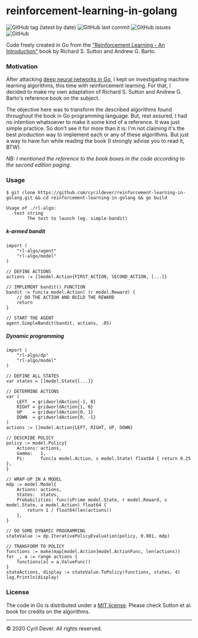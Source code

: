 # reinforcement-learning-in-golang

![GitHub tag (latest by date)](https://img.shields.io/github/v/tag/cyrildever/reinforcement-learning-in-golang)
![GitHub last commit](https://img.shields.io/github/last-commit/cyrildever/reinforcement-learning-in-golang)
![GitHub issues](https://img.shields.io/github/issues/cyrildever/reinforcement-learning-in-golang)
![GitHub](https://img.shields.io/github/license/cyrildever/reinforcement-learning-in-golang)

Code freely created in Go from the ["Reinforcement Learning - An Introduction"](https://mitpress.mit.edu/books/reinforcement-learning-second-edition) book by Richard S. Sutton and Andrew G. Barto.


### Motivation

After attacking [deep neural networks in Go](https://github.com/cyrildever/neural-networks-and-deep-learning-in-golang), I kept on investigating machine learning algorithms, this time with reinforcement learning. For that, I decided to make my own adaptation of Richard S. Sutton and Andrew G. Barto's reference book on the subject.

The objective here was to transform the described algorithms found throughout the book in Go programming language. But, rest assured, I had no intention whatsoever to make it some kind of a reference. It was just simple practice. So don't see it for more than it is: I'm not claiming it's the best production way to implement each or any of these algorithms. But just a way to have fun while reading the book (I strongly advise you to read it, BTW).

_NB: I mentioned the reference to the book boxes in the code according to the second edition paging._


### Usage

```console
$ git clone https://github.com/cyrildever/reinforcement-learning-in-golang.git && cd reinforcement-learning-in-golang && go build
```

```
Usage of ./rl-algo:
  -test string
        The test to launch (eg. simple-bandit)
```

##### k-armed bandit

```golang
import (
    "rl-algo/agent"
    "rl-algo/model"
)

// DEFINE ACTIONS
actions := []model.Action{FIRST_ACTION, SECOND_ACTION, [...]}

// IMPLEMENT bandit() FUNCTION
bandit := func(a model.Action) (r model.Reward) {
    // DO THE ACTION AND BUILD THE REWARD
    return
}

// START THE AGENT
agent.SimpleBandit(bandit, actions, .05)
```

##### Dynamic programming

```golang
import (
    "rl-algo/dp"
    "rl-algo/model"
)

// DEFINE ALL STATES
var states = []model.State{[...]}

// DETERMINE ACTIONS
var (
    LEFT  = gridworldAction{-1, 0}
    RIGHT = gridworldAction{1, 0}
    UP    = gridworldAction{0, 1}
    DOWN  = gridworldAction{0, -1}
)
actions := []model.Action{LEFT, RIGHT, UP, DOWN}

// DESCRIBE POLICY
policy := model.Policy{
    Actions: actions,
    Gamma:   1,
    Pi:      func(a model.Action, s model.State) float64 { return 0.25 },
}

// WRAP-UP IN A MODEL
mdp := model.Model{
    Actions: actions,
    States:  states,
    Probabilities: func(sPrime model.State, r model.Reward, s model.State, a model.Action) float64 {
        return 1 / float64(len(actions))
    },
}

// DO SOME DYNAMIC PROGRAMMING
stateValue := dp.IterativePolicyEvaluation(policy, 0.001, mdp)

// TRANSFORM TO POLICY
functions := make(map[model.Action]model.ActionFunc, len(actions))
for _, a := range actions {
    functions[a] = a.ValueFunc()
}
stateActions, display := stateValue.ToPolicy(functions, states, 4)
log.Println(display)
```

### License

The code in Go is distributed under a [MIT license](LICENSE).
Please check Sutton et al. book for credits on the algorithms.


<hr />
&copy; 2020 Cyril Dever. All rights reserved.